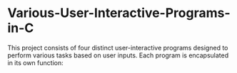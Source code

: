 # Various-User-Interactive-Programs-in-C
This project consists of four distinct user-interactive programs designed to perform various tasks based on user inputs. Each program is encapsulated in its own function:
